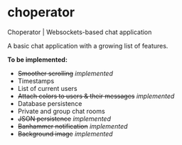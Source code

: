 choperator
========

Choperator | Websockets-based chat application

A basic chat application with a growing list of features.

**To be implemented:**
- ~~Smoother scrolling~~  *implemented*
- Timestamps
- List of current users
- ~~Attach colors to users & their messages~~  *implemented*
- Database persistence
- Private and group chat rooms
- ~~JSON persistence~~  *implemented*
- ~~Banhammer notification~~  *implemented*
- ~~Background image~~  *implemented*
